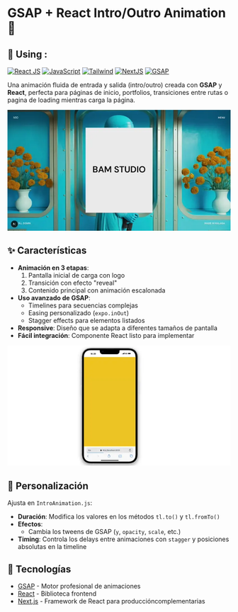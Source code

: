 # GSAP + React Intro/Outro Animation 🚀

## 🚀 Using :

[![React JS](https://img.shields.io/badge/React-20232A?style=for-the-badge&logo=react&logoColor=61DAFB)]()
[![JavaScript](https://img.shields.io/badge/JS-323330?style=for-the-badge&logo=javascript&logoColor=F7DF1E)]()
[![Tailwind](https://img.shields.io/badge/Tailwind_CSS-38B2AC?style=for-the-badge&logo=tailwind-css&logoColor=white)]()
[![NextJS](https://img.shields.io/badge/next%20js-000000?style=for-the-badge&logo=nextdotjs&logoColor=white)]()
[![GSAP](https://img.shields.io/badge/GSAP-orange?style=for-the-badge)]()

Una animación fluida de entrada y salida (intro/outro) creada con **GSAP** y **React**, perfecta para páginas de inicio, portfolios, transiciones entre rutas o pagina de loading mientras carga la página.

![Gsap desktop](./public/desktop.webp)

## ✨ Características

- **Animación en 3 etapas**:
  1. Pantalla inicial de carga con logo
  2. Transición con efecto "reveal"
  3. Contenido principal con animación escalonada
- **Uso avanzado de GSAP**:
  - Timelines para secuencias complejas
  - Easing personalizado (`expo.inOut`)
  - Stagger effects para elementos listados
- **Responsive**: Diseño que se adapta a diferentes tamaños de pantalla
- **Fácil integración**: Componente React listo para implementar

![Gsap mobile](./public/mobile.webp)

## 🔧 Personalización

Ajusta en `IntroAnimation.js`:

- **Duración**: Modifica los valores en los métodos `tl.to()` y `tl.fromTo()`
- **Efectos**:
  - Cambia los tweens de GSAP (`y`, `opacity`, `scale`, etc.)
- **Timing**: Controla los delays entre animaciones con `stagger` y posiciones absolutas en la timeline

## 🧠 Tecnologías

- [GSAP](https://greensock.com/gsap/) - Motor profesional de animaciones
- [React](https://reactjs.org/) - Biblioteca frontend
- [Next.js](https://nextjs.org/) - Framework de React para produccióncomplementarias

